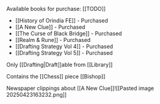 Available books for purchase: [[TODO]]
- [[History of Orindia FE]] - Purchased
- [[A New Clue]] - Purchased
- [[The Curse of Black Bridge]] - Purchased
- [[Realm & Rune]] - Purchased
- [[Drafting Strategy Vol 4]] - Purchased
- [[Drafting Strategy Vol 5]] - Purchased

Only [[Drafting|Draft]]able from [[Library]]

Contains the [[Chess]] piece [[Bishop]]

Newspaper clippings about [[A New Clue]]![[Pasted image 20250423163232.png]]
